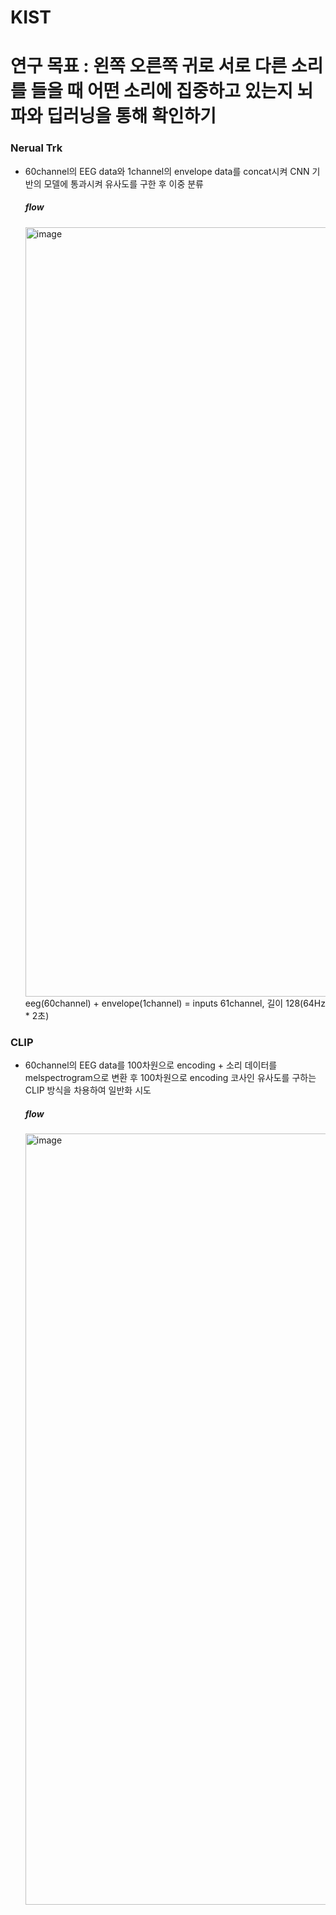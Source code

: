 # KIST

# 연구 목표 : 왼쪽 오른쪽 귀로 서로 다른 소리를 들을 때 어떤 소리에 집중하고 있는지 뇌파와 딥러닝을 통해 확인하기

### Nerual Trk

- 60channel의 EEG data와 1channel의 envelope data를 concat시켜 CNN 기반의 모델에 통과시켜 유사도를 구한 후 이중 분류

  ##### flow
  <img width="1231" alt="image" src="https://github.com/newoong/KIST/assets/94604584/787a5764-03dc-4b71-8582-cb596695d5ed">
  eeg(60channel) + envelope(1channel) = inputs 61channel, 길이 128(64Hz * 2초)



### CLIP

- 60channel의 EEG data를 100차원으로 encoding + 소리 데이터를 melspectrogram으로 변환 후 100차원으로 encoding 코사인 유사도를 구하는 CLIP 방식을 차용하여 일반화 시도

  ##### flow
  <img width="1234" alt="image" src="https://github.com/newoong/KIST/assets/94604584/4a71cf2f-7aa7-4e65-a002-7b89a53e9977">

